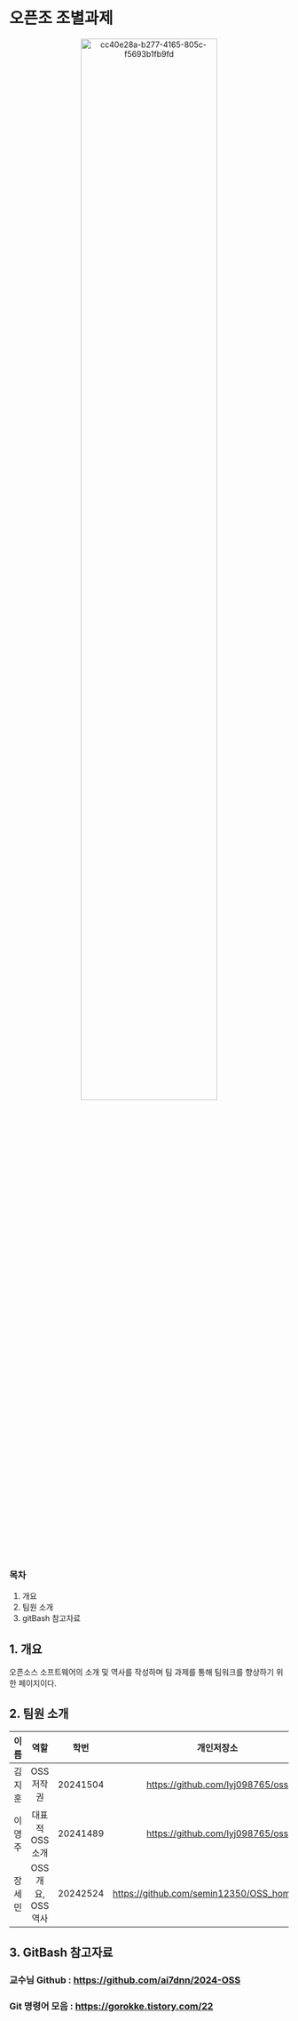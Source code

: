 # 오픈조 조별과제
<div align="center">
    <img src="https://github.com/user-attachments/assets/3c89494a-bab7-4e44-9096-6401d7a92d37" alt="cc40e28a-b277-4165-805c-f5693b1fb9fd" width="70%">
</div>

### 목차
1. 개요
2. 팀원 소개
3. gitBash 참고자료

## 1. 개요
오픈소스 소프트웨어의 소개 및 역사를 작성하며 팀 과제를 통해 팀워크를 향상하기 위한 페이지이다.

## 2. 팀원 소개

<div align="center">

| 이름     | 역할               | 학번              | 개인저장소              | 
|:--------:| :-------------------:| :-------------------:| :-------------------:|
| 김지훈   | OSS 저작권          | 20241504 |  https://github.com/lyj098765/oss
| 이영주   | 대표적 OSS 소개      | 20241489 | https://github.com/lyj098765/oss
| 장세민   | OSS 개요, OSS 역사 |  20242524   |            https://github.com/semin12350/OSS_homework-

</div>

## 3. GitBash 참고자료

### 교수님 Github : https://github.com/ai7dnn/2024-OSS

### Git 명령어 모음 : https://gorokke.tistory.com/22
